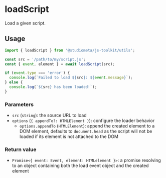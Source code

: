 # loadScript

Load a given script.

## Usage

```js
import { loadScript } from '@studiometa/js-toolkit/utils';

const src = '/path/to/my/script.js';
const { event, element } = await loadScript(src);

if (event.type === 'error') {
  console.log(`Failed to load ${src}: ${event.message}`);
} else {
  console.log(`${src} has been loaded!`);
}
```

### Parameters

- `src` (`string`): the source URL to load
- `options` (`{ appendTo?: HTMLElement }`): configure the loader behavior
  - `options.appendTo` (`HTMLElement`): append the created element to a DOM element, defaults to `document.head` as the script will not be loaded if its element is not attached to the DOM

### Return value

- `Promise<{ event: Event, element: HTMLelement }>`: a promise resolving to an object containing both the load event object and the created element
